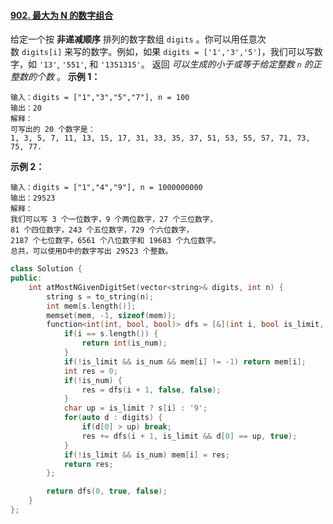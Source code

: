 #### [902. 最大为 N 的数字组合](https://leetcode.cn/problems/numbers-at-most-n-given-digit-set/)

给定一个按 **非递减顺序** 排列的数字数组 `digits` 。你可以用任意次数 `digits[i]` 来写的数字。例如，如果 `digits = ['1','3','5']`，我们可以写数字，如 `'13'`, `'551'`, 和 `'1351315'`。
返回 _可以生成的小于或等于给定整数 `n` 的正整数的个数_ 。
**示例 1：**

```
输入：digits = ["1","3","5","7"], n = 100
输出：20
解释：
可写出的 20 个数字是：
1, 3, 5, 7, 11, 13, 15, 17, 31, 33, 35, 37, 51, 53, 55, 57, 71, 73, 75, 77.
```

**示例 2：**

```
输入：digits = ["1","4","9"], n = 1000000000
输出：29523
解释：
我们可以写 3 个一位数字，9 个两位数字，27 个三位数字，
81 个四位数字，243 个五位数字，729 个六位数字，
2187 个七位数字，6561 个八位数字和 19683 个九位数字。
总共，可以使用D中的数字写出 29523 个整数。

```


```c++
class Solution {
public:
    int atMostNGivenDigitSet(vector<string>& digits, int n) {
        string s = to_string(n);
        int mem[s.length()];
        memset(mem, -1, sizeof(mem));
        function<int(int, bool, bool)> dfs = [&](int i, bool is_limit, bool is_num) -> int {
            if(i == s.length()) {
                return int(is_num);
            }
            if(!is_limit && is_num && mem[i] != -1) return mem[i];
            int res = 0;
            if(!is_num) {
                res = dfs(i + 1, false, false);
            }
            char up = is_limit ? s[i] : '9';
            for(auto d : digits) {
                if(d[0] > up) break;
                res += dfs(i + 1, is_limit && d[0] == up, true);
            }
            if(!is_limit && is_num) mem[i] = res;
            return res;
        };

        return dfs(0, true, false);
    }
};
```
